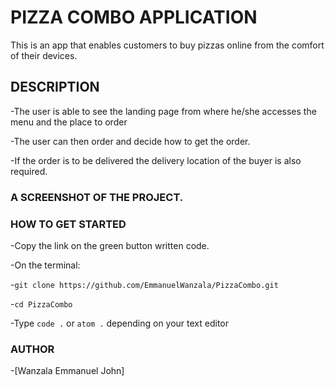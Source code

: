 # PIZZA COMBO APPLICATION

This is an app that enables customers to buy pizzas online from the comfort of their devices.


## DESCRIPTION

-The user is able to see the landing page from where he/she  accesses the menu and the place to order

-The user can then order and decide how to get the order.

-If the order is to be delivered the delivery location of the buyer is also required.



### A SCREENSHOT OF THE PROJECT.





### HOW TO GET STARTED
-Copy the link on the green button written code.

-On the terminal:

-`git clone https://github.com/EmmanuelWanzala/PizzaCombo.git`

-`cd PizzaCombo`

-Type `code .` or `atom .` depending on your text editor



### AUTHOR
-[Wanzala Emmanuel John]



